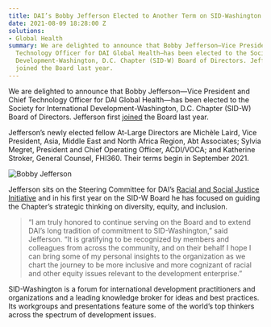 ```yaml
---
title: DAI’s Bobby Jefferson Elected to Another Term on SID-Washington Board of Directors
date: 2021-08-09 18:28:00 Z
solutions:
- Global Health
summary: We are delighted to announce that Bobby Jefferson—Vice President and Chief
  Technology Officer for DAI Global Health—has been elected to the Society for International
  Development-Washington, D.C. Chapter (SID-W) Board of Directors. Jefferson first
  joined the Board last year.
---
```


We are delighted to announce that Bobby Jefferson—Vice President and Chief Technology Officer for DAI Global Health—has been elected to the Society for International Development-Washington, D.C. Chapter (SID-W) Board of Directors. Jefferson first [joined](/news/dais-bobby-jefferson-named-to-sid-washington-board-of-directors) the Board last year. 



Jefferson’s newly elected fellow At-Large Directors are Michèle Laird, Vice President, Asia, Middle East and North Africa Region, Abt Associates; Sylvia Megret, President and Chief Operating Officer, ACDI/VOCA; and Katherine Stroker, General Counsel, FHI360. Their terms begin in September 2021. 

![Bobby Jefferson](/uploads/full%20bobby%20jefferson.jpg)

Jefferson sits on the Steering Committee for DAI’s [Racial and Social Justice Initiative](/news/an-anti-racist-company-ceo-jim-boomgard-lays-out-vision-for-dais-racial-and-social-justice-initiative) and in his first year on the SID-W Board he has focused on guiding the Chapter’s strategic thinking  on diversity, equity, and inclusion. 

> “I am truly honored to continue serving on the Board and to extend DAI’s long tradition of commitment to SID-Washington,” said Jefferson. “It is gratifying to be recognized by members and colleagues from across the community, and on their behalf I hope I can bring some of my personal insights to the organization as we chart the journey to be more inclusive and more cognizant of racial and other equity issues relevant to the development enterprise.”

SID-Washington is a forum for international development practitioners and organizations and a leading knowledge broker for ideas and best practices. Its workgroups and presentations feature some of the world’s top thinkers across the spectrum of development issues.
